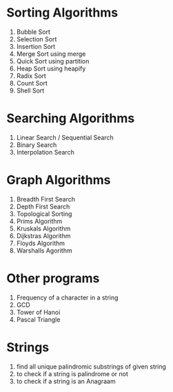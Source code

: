 # Sorting Algorithms

1. Bubble Sort
2. Selection Sort
3. Insertion Sort
4. Merge Sort using merge
5. Quick Sort using partition
6. Heap Sort using heapify
7. Radix Sort
8. Count Sort
9. Shell Sort

# Searching Algorithms 
 
1. Linear Search / Sequential Search
2. Binary Search 
3. Interpolation Search


# Graph Algorithms 

1. Breadth First Search
2. Depth First Search
3. Topological Sorting
4. Prims Algorithm
5. Kruskals Algorithm
6. Dijkstras Algorithm
7. Floyds Algorithm
8. Warshalls Agorithm


# Other programs

1. Frequency of a character in a string 
2. GCD
3. Tower of Hanoi
4. Pascal Triangle

# Strings

1. find all unique palindromic substrings of given string
2. to check if a string is palindrome or not
3. to check if a string is an Anagraam
